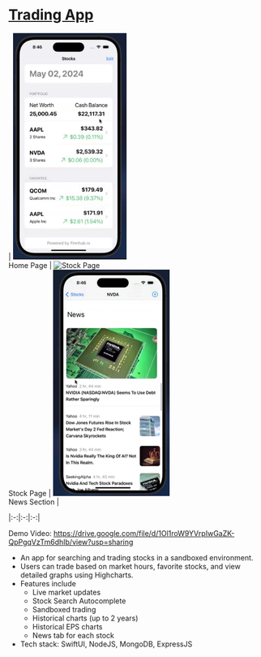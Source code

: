 # [Trading App](https://drive.google.com/file/d/1Ol1roW9YVrpIwGaZK-QpPgqVzTm6dhIb/view?usp=sharing)


| <img src="./imgs/Home.png" alt="Home Section" height="446"><br>Home Page | <img src="https://github.com/user-attachments/assets/fca9388b-3923-429d-bab6-a41ce95abdd0" alt="Stock Page" height="446"><br>Stock Page | <img src="./imgs/News.png" alt="News Section" height="446"><br>News Section |


|:-:|:-:|:-:|

Demo Video: https://drive.google.com/file/d/1Ol1roW9YVrpIwGaZK-QpPgqVzTm6dhIb/view?usp=sharing

* An app for searching and trading stocks in a sandboxed environment.
* Users can trade based on market hours, favorite stocks, and view detailed graphs using Highcharts.
* Features include
    - Live market updates
    - Stock Search Autocomplete
    - Sandboxed trading
    - Historical charts (up to 2 years)
    - Historical EPS charts
    - News tab for each stock
* Tech stack: SwiftUI, NodeJS, MongoDB, ExpressJS





